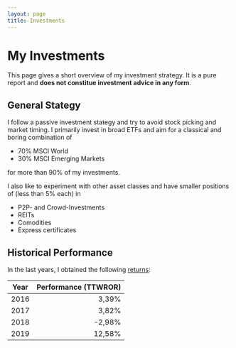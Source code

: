 ```yaml
---
layout: page
title: Investments
---
```


# My Investments
This page gives a short overview of my investment strategy. It is a pure report
and **does not constitue investment advice in any form**.


## General Stategy
I follow a passive investment stategy and try to avoid stock picking and market
timing. I primarily invest in broad ETFs and aim for a classical and boring 
combination of 

+ 70% MSCI World
+ 30% MSCI Emerging Markets

for more than 90% of my investments.

I also like to experiment with other asset classes and have smaller positions
of (less than 5% each) in

+ P2P- and Crowd-Investments 
+ REITs 
+ Comodities
+ Express certificates


## Historical Performance

In the last years, I obtained the following 
[returns](https://en.wikipedia.org/wiki/Time-weighted_return):

| Year | Performance (TTWROR) |
| ---- | -------------------: |
| 2016 |  3,39%               |
| 2017 |  3,82%               |
| 2018 | -2,98%               |
| 2019 | 12,58%               |


